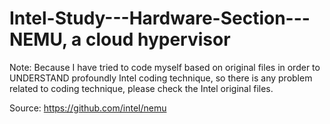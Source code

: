 # Intel-Study---Hardware-Section---NEMU, a cloud hypervisor

Note: Because I have tried to code myself based on original files in order to UNDERSTAND profoundly Intel coding technique, so there is any problem related to coding technique, please check the Intel original files.

Source: https://github.com/intel/nemu
